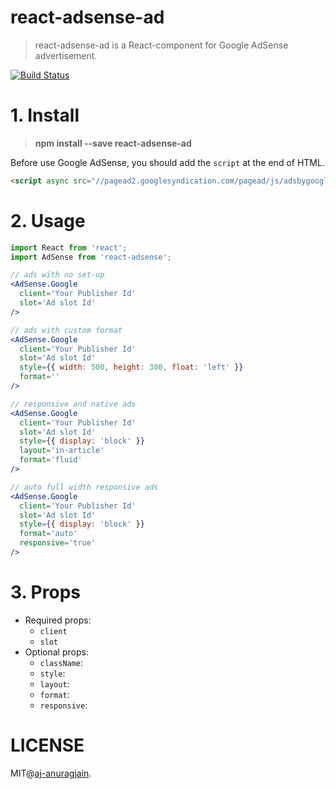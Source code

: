 # react-adsense-ad

> react-adsense-ad is a React-component for Google AdSense advertisement.

[![Build Status](https://travis-ci.org/aj-anuragjain/react-adsense.svg?branch=master)](https://travis-ci.org/aj-anuragjain/react-adsense)


# 1. Install

> **npm install --save react-adsense-ad**

Before use Google AdSense, you should add the `script` at the end of HTML.

```html
<script async src="//pagead2.googlesyndication.com/pagead/js/adsbygoogle.js"></script>
```


# 2. Usage

```jsx
import React from 'react';
import AdSense from 'react-adsense';

// ads with no set-up
<AdSense.Google
  client='Your Publisher Id'
  slot='Ad slot Id'
/>

// ads with custom format
<AdSense.Google
  client='Your Publisher Id'
  slot='Ad slot Id'
  style={{ width: 500, height: 300, float: 'left' }}
  format=''
/>

// responsive and native ads
<AdSense.Google
  client='Your Publisher Id'
  slot='Ad slot Id'
  style={{ display: 'block' }}
  layout='in-article'
  format='fluid'
/>

// auto full width responsive ads
<AdSense.Google
  client='Your Publisher Id'
  slot='Ad slot Id'
  style={{ display: 'block' }}
  format='auto'
  responsive='true'
/>
```


# 3. Props

 - Required props:
   - `client`
   - `slot`
 - Optional props:
   - `className`:
   - `style`:
   - `layout`:
   - `format`:
   - `responsive`:



# LICENSE

MIT@[aj-anuragjain](https://github.com/aj-anuragjain).
